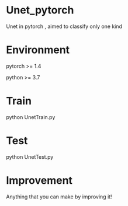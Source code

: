 # Unet_pytorch
Unet in pytorch , aimed to classify only one kind


# Environment
pytorch >= 1.4 

python >= 3.7


# Train
python UnetTrain.py

# Test
python UnetTest.py


# Improvement
Anything that you can make by improving it!
